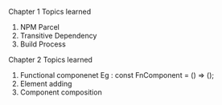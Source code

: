 Chapter 1 Topics learned

1) NPM Parcel
2) Transitive Dependency
3) Build Process

Chapter 2 Topics learned
1) Functional componenet
    Eg : const FnComponent = () => ();
2) Element adding
3) Component composition
